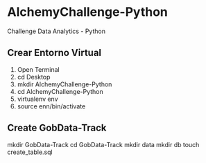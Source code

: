 # AlchemyChallenge-Python
 Challenge Data Analytics - Python

## Crear Entorno Virtual

1. Open Terminal
2. cd Desktop
3. mkdir AlchemyChallenge-Python
4. cd AlchemyChallenge-Python
5. virtualenv env
6. source enn/bin/activate

## Create GobData-Track

mkdir GobData-Track
cd GobData-Track
mkdir data
mkdir db
touch create_table.sql